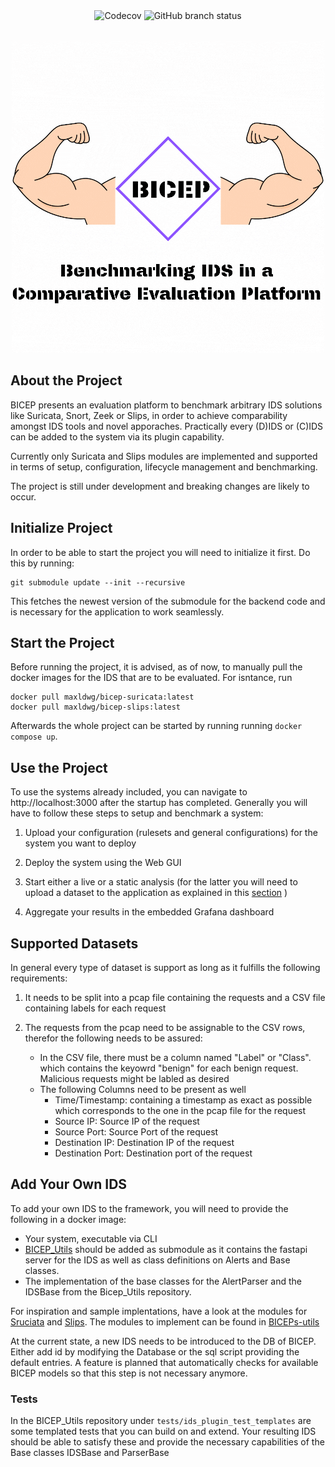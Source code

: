
<div align="center">

<img alt="Codecov" src="https://img.shields.io/codecov/c/github/maldwg/BICEP?style=for-the-badge">
<img alt="GitHub branch status" src="https://img.shields.io/github/checks-status/maldwg/BICEP/main?style=for-the-badge&label=Tests">


</div>

<br>

<div align="center">




![](./assets/Biceps_logo.gif)

</div>

## About the Project

BICEP presents an evaluation platform to benchmark arbitrary IDS solutions like Suricata, Snort, Zeek or Slips, in order to achieve comparability amongst IDS tools and novel apporaches. Practically every (D)IDS or (C)IDS can be added to the system via its plugin capability. 

Currently only Suricata and Slips modules are implemented and supported in terms of setup, configuration, lifecycle management and benchmarking.

The project is still under development and breaking changes are likely to occur. 

## Initialize Project

In order to be able to start the project you will need to initialize it first. Do this by running:

```
git submodule update --init --recursive
```
This fetches the newest version of the submodule for the backend code and is necessary for the application to work seamlessly.

## Start the Project

Before running the project, it is advised, as of now, to manually pull the docker images for the IDS that are to be evaluated. For isntance, run

```
docker pull maxldwg/bicep-suricata:latest
docker pull maxldwg/bicep-slips:latest
```

Afterwards the whole project can be started by running running ```docker compose up```.

## Use the Project

To use the systems already included, you can navigate to http://localhost:3000 after the startup has completed. Generally you will have to follow these steps to setup and benchmark a system:

1. Upload your configuration (rulesets and general configurations) for the system you want to deploy

2. Deploy the system using the Web GUI

3. Start either a live or a static analysis (for the latter you will need to upload a dataset to the application as explained in this [section](#supported-datasets) )

4. Aggregate your results in the embedded Grafana dashboard


## Supported Datasets

In general every type of dataset is support as long as it fulfills the following requirements:

1. It needs to be split into a pcap file containing the requests and a CSV file containing labels for each request

2. The requests from the pcap need to be assignable to the CSV rows, therefor the following needs to be assured:

    - In the CSV file, there must be a column named "Label" or "Class". which contains the keyowrd "benign" for each benign request. Malicious requests might be labled as desired
    - The following Columns need to be present as well
        - Time/Timestamp: containing a timestamp as exact as possible which corresponds to the one in the pcap file for the request
        - Source IP: Source IP of the request
        - Source Port: Source Port of the request
        - Destination IP: Destination IP of the request
        - Destination Port: Destination port of the request


## Add Your Own IDS
To add your own IDS to the framework, you will need to provide the following in a docker image:
- Your system, executable via CLI
- [BICEP_Utils](https://github.com/maldwg/BICEP-utils/tree/main) should be added as submodule as it contains the fastapi server for the IDS as well as class definitions on Alerts and Base classes. 
- The implementation of the base classes for the AlertParser and the IDSBase from the Bicep_Utils repository. 

For inspiration and sample implentations, have a look at the modules for [Sruciata](https://github.com/maldwg/BICEP-suricata-image) and [Slips](https://github.com/maldwg/BICEP-slips-image). The modules to implement can be found in [BICEPs-utils](https://github.com/maldwg/BICEP-utils/tree/main)

At the current state, a new IDS needs to be introduced to the DB of BICEP. Either add id by modifying the Database or the sql script providing the default entries. A feature is planned that automatically checks for available BICEP models so that this step is not necessary anymore.

### Tests 

In the BICEP_Utils repository under ```tests/ids_plugin_test_templates``` are some templated tests that you can build on and extend. Your resulting IDS should be able to satisfy these and provide the necessary capabilities of the Base classes IDSBase and ParserBase
